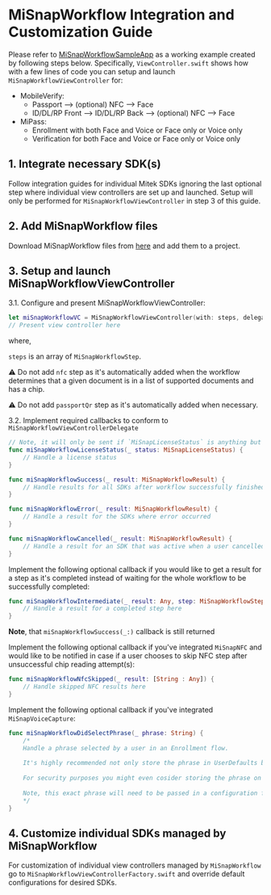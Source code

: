 # MiSnapWorkflow Integration and Customization Guide

Please refer to [MiSnapWorkflowSampleApp](../../../Examples/Apps/Common/MiSnapWorkflowSampleApp) as a working example created by following steps below. 
Specifically, `ViewController.swift` shows how with a few lines of code you can setup and launch `MiSnapWorkflowViewController` for:
* MobileVerify:
    * Passport --> (optional) NFC --> Face
    * ID/DL/RP Front --> ID/DL/RP Back --> (optional) NFC --> Face
* MiPass:
    * Enrollment with both Face and Voice or Face only or Voice only
    * Verification for both Face and Voice or Face only or Voice only

## 1. Integrate necessary SDK(s)

Follow integration guides for individual Mitek SDKs ignoring the last optional step where individual view controllers are set up and launched. Setup will only be performed for `MiSnapWorkflowViewController` in step 3 of this guide.

## 2. Add MiSnapWorkflow files

Download MiSnapWorkflow files from [here](../../../SDKs/Common/MiSnapWorkflow) and add them to a project.

## 3. Setup and launch MiSnapWorkflowViewController

3.1. Configure and present MiSnapWorkflowViewController:

```Swift
let miSnapWorkflowVC = MiSnapWorkflowViewController(with: steps, delegate: self)
// Present view controller here
```
where,

`steps` is an array of `MiSnapWorkflowStep`.

:warning: Do not add `nfc` step as it's automatically added when the workflow determines that a given document is in a list of supported documents and has a chip.

:warning: Do not add `passportQr` step as it's automatically added when necessary.

3.2. Implement required callbacks to conform to `MiSnapWorkflowViewControllerDelegate`

```Swift
// Note, it will only be sent if `MiSnapLicenseStatus` is anything but `.valid`
func miSnapWorkflowLicenseStatus(_ status: MiSnapLicenseStatus) {
    // Handle a license status
}

func miSnapWorkflowSuccess(_ result: MiSnapWorkflowResult) {
    // Handle results for all SDKs after workflow successfully finished
}

func miSnapWorkflowError(_ result: MiSnapWorkflowResult) {
    // Handle a result for the SDKs where error occurred
}

func miSnapWorkflowCancelled(_ result: MiSnapWorkflowResult) {
    // Handle a result for an SDK that was active when a user cancelled the whole workflow 
}
```
Implement the following optional callback if you would like to get a result for a step as it's completed instead of waiting for the whole workflow to be successfully completed:
```Swift
func miSnapWorkflowIntermediate(_ result: Any, step: MiSnapWorkflowStep) {
    // Handle a result for a completed step here
}
```
**Note**, that `miSnapWorkflowSuccess(_:)` callback is still returned

Implement the following optional callback if you've integrated `MiSnapNFC` and would like to be notified in case if a user chooses to skip NFC step after unsuccessful chip reading attempt(s):
```Swift
func miSnapWorkflowNfcSkipped(_ result: [String : Any]) {
    // Handle skipped NFC results here
}
```

Implement the following optional callback if you've integrated `MiSnapVoiceCapture`:
```Swift
func miSnapWorkflowDidSelectPhrase(_ phrase: String) {
    /*
    Handle a phrase selected by a user in an Enrollment flow.
    
    It's highly recommended not only store the phrase in UserDefaults but also in a database on a server side to be able to retrieve it if a user switches a device or re-installs the app.
    
    For security purposes you might even cosider storing the phrase on a server side only and retrieve it for each verification.
    
    Note, this exact phrase will need to be passed in a configuration for a Verification flow.
    */
}
```

## 4. Customize individual SDKs managed by MiSnapWorkflow
For customization of individual view controllers managed by `MiSnapWorkflow` go to `MiSnapWorkflowViewControllerFactory.swift` and override default configurations for desired SDKs.